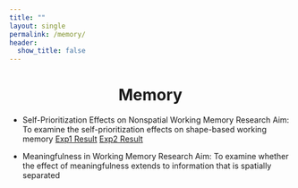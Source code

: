 ```yaml
---
title: ""
layout: single
permalink: /memory/
header:
  show_title: false
---
```

<h1 style="text-align: center;">Memory</h1>

- Self-Prioritization Effects on Nonspatial Working Memory 
Research Aim: To examine the self-prioritization effects on shape-based working memory
[Exp1 Result](../data/analyzeSPE8VCS1.html)
[Exp2 Result](../data/analyzeSPE8VCS2.html)

- Meaningfulness in Working Memory
Research Aim: To examine whether the effect of meaningfulness extends to information that is spatially separated
